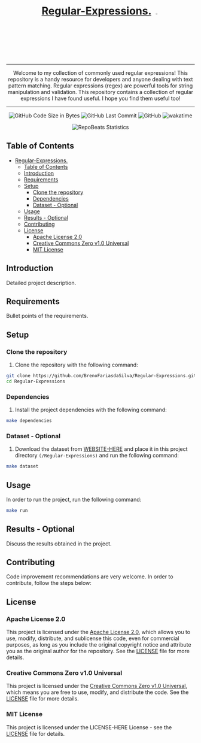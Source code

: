 <div align="center">
  
# [Regular-Expressions.](Repository-URL) <img src="Icon-Image-URL"  width="3%" height="3%">

</div>

<div align="center">
  
---

Welcome to my collection of commonly used regular expressions! This repository is a handy resource for developers and anyone dealing with text pattern matching. Regular expressions (regex) are powerful tools for string manipulation and validation.
This repository contains a collection of regular expressions I have found useful. I hope you find them useful too!

  
---

</div>

<div align="center">

![GitHub Code Size in Bytes](https://img.shields.io/github/languages/code-size/BrenoFariasdaSilva/Regular-Expressions)
![GitHub Last Commit](https://img.shields.io/github/last-commit/BrenoFariasdaSilva/Regular-Expressions)
![GitHub](https://img.shields.io/github/license/BrenoFariasdaSilva/Regular-Expressions)
![wakatime](https://wakatime.com/badge/github/BrenoFariasdaSilva/Regular-Expressions.svg)

</div>

<div align="center">
  
![RepoBeats Statistics](RepoBeats-SVG-URL "Repobeats analytics image")

</div>

## Table of Contents
- [Regular-Expressions. ](#regular-expressions-)
  - [Table of Contents](#table-of-contents)
  - [Introduction](#introduction)
  - [Requirements](#requirements)
  - [Setup](#setup)
    - [Clone the repository](#clone-the-repository)
    - [Dependencies](#dependencies)
    - [Dataset - Optional](#dataset---optional)
  - [Usage](#usage)
  - [Results - Optional](#results---optional)
  - [Contributing](#contributing)
  - [License](#license)
    - [Apache License 2.0](#apache-license-20)
    - [Creative Commons Zero v1.0 Universal](#creative-commons-zero-v10-universal)
    - [MIT License](#mit-license)


## Introduction

Detailed project description.

## Requirements

Bullet points of the requirements.

## Setup

### Clone the repository
1. Clone the repository with the following command:

```bash
git clone https://github.com/BrenoFariasdaSilva/Regular-Expressions.git
cd Regular-Expressions
```

### Dependencies
1. Install the project dependencies with the following command:

```bash
make dependencies
```

### Dataset - Optional
1. Download the dataset from [WEBSITE-HERE]() and place it in this project directory `(/Regular-Expressions)` and run the following command:

```bash
make dataset
```

## Usage

In order to run the project, run the following command:

```bash
make run
```

## Results - Optional

Discuss the results obtained in the project.

## Contributing
Code improvement recommendations are very welcome. In order to contribute, follow the steps below:

## License

### Apache License 2.0
This project is licensed under the [Apache License 2.0](LICENSE), which allows you to use, modify, distribute, and sublicense this code, even for commercial purposes, as long as you include the original copyright notice and attribute you as the original author for the repository. See the [LICENSE](LICENSE) file for more details.

### Creative Commons Zero v1.0 Universal
This project is licensed under the [Creative Commons Zero v1.0 Universal](LICENSE), which means you are free to use, modify, and distribute the code. See the [LICENSE](LICENSE) file for more details.

### MIT License
This project is licensed under the LICENSE-HERE License - see the [LICENSE](LICENSE) file for details.
